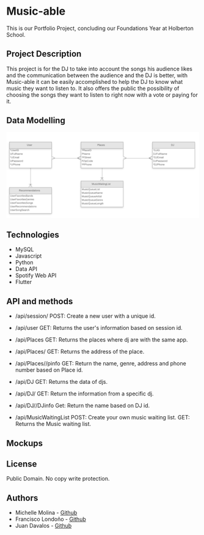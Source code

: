 # Music-able

This is our Portfolio Project, concluding our Foundations Year at Holberton School.

## Project Description

<p>This project is for the DJ to take into account the songs his audience likes and the communication between the audience and the DJ is better, with Music-able it can be easily accomplished to help the DJ to know what music they want to listen to. It also offers the public the possibility of choosing the songs they want to listen to right now with a vote or paying for it.</p>


## Data Modelling 

![](https://github.com/JuanDavidDava2/Music_api/blob/master/images/data.PNG)

## Technologies  

* MySQL
* Javascript
* Python
* Data API
* Spotify Web API
* Flutter

## API and methods

* /api/session/<id>
POST: Create a new user with a unique id.

* /api/user
GET: Returns the user's information based on session id.

* /api/Places
GET: Returns the places where dj are with the same app.

* /api/Places/<id>
GET: Returns the address of the place.

* /api/Places/<id>/pinfo
GET: Return the name, genre, address and phone number based on Place id.

* /api/DJ
GET: Returns the data of djs.

* /api/DJ/<id>
GET: Return the information from a specific dj.

* /api/DJ/<id>/DJinfo
Get: Return the name based on DJ id.

* /api/MusicWaitingList
POST: Create your own music waiting list.
GET: Returns the Music waiting list.

## Mockups


## License

Public Domain. No copy write protection.

## Authors
* Michelle Molina - [Github](https://github.com/michelalejo) 
* Francisco Londoño - [Github](https://github.com/francisco0522) 
* Juan Davalos - [Github](https://github.com/JuanDavidDava2) 
